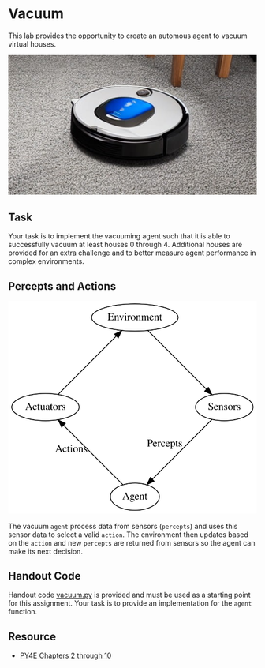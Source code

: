Vacuum
======

This lab provides the opportunity to create an automous agent to vacuum virtual houses.

![A robotic vacuum cleaner cleaning a carpet (Stable Diffusion)](media/vacuum.jpg)

Task
----

Your task is to implement the vacuuming agent such that it is able to successfully vacuum at least houses 0 through 4. Additional houses are provided for an extra challenge and to better measure agent performance in complex environments.

Percepts and Actions
--------------------

![Agent environment diagram](media/agent.svg)

The vacuum `agent` process data from sensors (`percepts`) and uses this sensor data to select a valid `action`. The environment then updates based on the `action` and new `percepts` are returned from sensors so the agent can make its next decision.

Handout Code
------------

Handout code [vacuum.py](vacuum.py) is provided and must be used as a starting point for this assignment. Your task is to provide an implementation for the `agent` function.

Resource
--------

- [PY4E Chapters 2 through 10](https://www.py4e.com/html3/)
